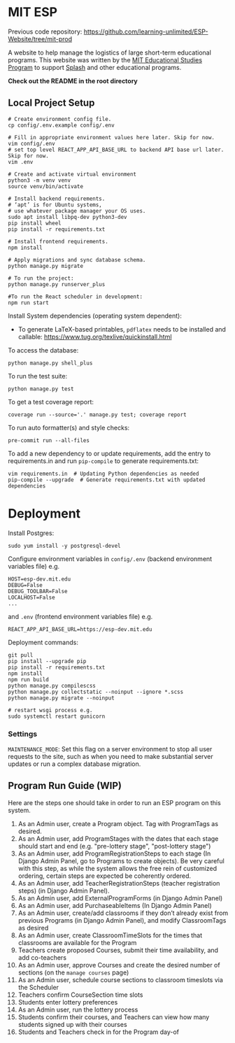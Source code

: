 # MIT ESP
Previous code repository: https://github.com/learning-unlimited/ESP-Website/tree/mit-prod

A website to help manage the logistics of large short-term educational programs. This website was written by the [MIT Educational Studies Program](https://esp.mit.edu) to support [Splash](https://esp.mit.edu/learn/Splash) and other educational programs.

**Check out the README in the root directory**


## Local Project Setup
```
# Create environment config file.
cp config/.env.example config/.env

# Fill in appropriate environment values here later. Skip for now.
vim config/.env
# set top level REACT_APP_API_BASE_URL to backend API base url later. Skip for now.
vim .env

# Create and activate virtual environment
python3 -m venv venv
source venv/bin/activate

# Install backend requirements.
# ‘apt’ is for Ubuntu systems,
# use whatever package manager your OS uses.
sudo apt install libpq-dev python3-dev
pip install wheel
pip install -r requirements.txt

# Install frontend requirements.
npm install

# Apply migrations and sync database schema.
python manage.py migrate

# To run the project:
python manage.py runserver_plus

#To run the React scheduler in development:
npm run start

```

Install System dependencies (operating system dependent):
- To generate LaTeX-based printables, `pdflatex` needs to be installed and callable: https://www.tug.org/texlive/quickinstall.html


To access the database:
```
python manage.py shell_plus
```
To run the test suite:
```
python manage.py test
```
To get a test coverage report:
```
coverage run --source='.' manage.py test; coverage report
```
To run auto formatter(s) and style checks:
```
pre-commit run --all-files
```
To add a new dependency to or update requirements, add the entry to requirements.in and run `pip-compile` to generate requirements.txt:
```
vim requirements.in  # Updating Python dependencies as needed
pip-compile --upgrade  # Generate requirements.txt with updated dependencies
```


# Deployment
Install Postgres:
```buildoutcfg
sudo yum install -y postgresql-devel
```

Configure environment variables in `config/.env` (backend environment variables file) e.g.
```
HOST=esp-dev.mit.edu
DEBUG=False
DEBUG_TOOLBAR=False
LOCALHOST=False
...
```
and `.env` (frontend environment variables file) e.g.
```
REACT_APP_API_BASE_URL=https://esp-dev.mit.edu
```

Deployment commands:
```
git pull
pip install --upgrade pip
pip install -r requirements.txt
npm install
npm run build
python manage.py compilescss
python manage.py collectstatic --noinput --ignore *.scss
python manage.py migrate --noinput

# restart wsgi process e.g.
sudo systemctl restart gunicorn
```

### Settings

`MAINTENANCE_MODE`: Set this flag on a server environment to stop all user requests to the site, such as when you need to make substantial server updates or run a complex database migration.


## Program Run Guide (WIP) 

Here are the steps one should take in order to run an ESP program on this system.
1. As an Admin user, create a Program object. Tag with ProgramTags as desired.
2. As an Admin user, add ProgramStages with the dates that each stage should start and end (e.g. "pre-lottery stage", "post-lottery stage")
3. As an Admin user, add ProgramRegistrationSteps to each stage (In Django Admin Panel, go to Programs to create objects). Be very careful with this step, as while the system allows the free rein of customized ordering, certain steps are expected be coherently ordered.
4. As an Admin user, add TeacherRegistrationSteps (teacher registration steps) (in Django Admin Panel).
5. As an Admin user, add ExternalProgramForms (in Django Admin Panel)
6. As an Admin user, add PurchaseableItems (In Django Admin Panel)
7. As an Admin user, create/add classrooms if they don’t already exist from previous Programs (in Django Admin Panel), and modify ClassroomTags as desired
8. As an Admin user, create ClassroomTimeSlots for the times that classrooms are available for the Program
9. Teachers create proposed Courses, submit their time availability, and add co-teachers
10. As an Admin user, approve Courses and create the desired number of sections (on the `manage courses` page)
11. As an Admin user, schedule course sections to classroom timeslots via the Scheduler
12. Teachers confirm CourseSection time slots
13. Students enter lottery preferences
14. As an Admin user, run the lottery process
15. Students confirm their courses, and Teachers can view how many students signed up with their courses
16. Students and Teachers check in for the Program day-of


<!--
### Documentation
Documentation for program administrators and developers is in the docs directory, including dev setup documentation and instructions for contributors.

After installing Sphinx via `pip install sphinx`:
```
# sphinx-apidoc -o . ..
make html
make linkcheck
```
 -->
